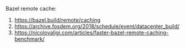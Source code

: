 Bazel remote cache:

1. https://bazel.build/remote/caching
2. https://archive.fosdem.org/2018/schedule/event/datacenter_build/
3. https://nicolovaligi.com/articles/faster-bazel-remote-caching-benchmark/
